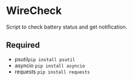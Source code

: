 # WireCheck
Script to check battery status and get notification.

## Required
- psutil```pip install psutil```
- asyncio ```pip install asyncio```
- requests ```pip install requests```




